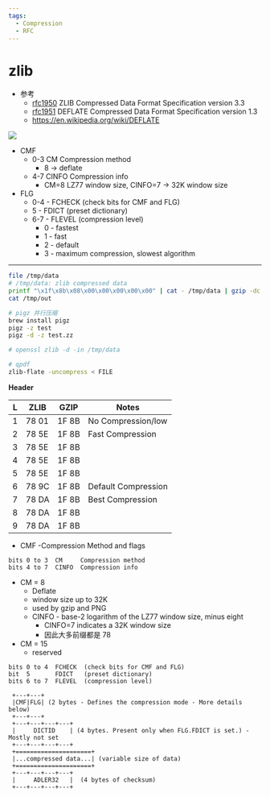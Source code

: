 ```yaml
---
tags:
  - Compression
  - RFC
---
```


# zlib

- 参考
  - [rfc1950](https://www.rfc-editor.org/rfc/rfc1950) ZLIB Compressed Data Format Specification version 3.3
  - [rfc1951](https://www.rfc-editor.org/rfc/rfc1951) DEFLATE Compressed Data Format Specification version 1.3
  - https://en.wikipedia.org/wiki/DEFLATE

![](https://kroki.io/bytefield/svg/eNptkcFuwjAMhu97Csu7gLROBQpsvbGWTkjsMu2GOKTUgWoprZJUgBDvPhdYSzcOnyI5X_7YSSchKazVBvx47aw10RaOvkyVAnwUrpTCxVP3odPSDqRUvms8Ke97Rbr9vrVi9561Ooj2nUKKO1mlLhQ1HnnxUI4r7yzCKldltnWUiEkZWKCLT9hj-syA8ZghM2LGzAvzykyYNyZgQmbKRLi8XA9xvifjFKQdzQP3Rk3Z2aWJ3YDnViUtds61gQ2JhLT5rbIJGHxECIujbwqetHe6eeoltMRo_v5PvDx2W-xY2lvAcBZ8zUI-4WfCbpa8mjIGTCVw0HNUbfMkdaB3qn-lirvmrUUBuMqzQpMxlEAirMB699zWJJxPPwd9_JvUtFbb1uZZ9wfuMrPJ)

<!--
(defattrs :bg-green {:fill "#a0ffa0"})
(defattrs :bg-yellow {:fill "#ffffa0"})
(defattrs :bg-pink {:fill "#ffb0a0"})
(defattrs :bg-cyan {:fill "#a0fafa"})
(defattrs :bg-purple {:fill "#e4b5f7"})

(def column-labels ["0","1","2","3","4","5","6","7","8","9","A","B","C","D","E","F"])
(def boxes-per-row 16)
(def box-width 40)
(draw-column-headers)
(draw-box "CMF" [{:span 1} :bg-green ] )
(draw-box "FLG" [{:span 1} :bg-yellow] )
(draw-box (text "DICTID" [:math] [:sub "if FLG.FDICT"]) [{:span 4} :bg-pink] )

(draw-gap "compressed data")

(draw-box "ADLER32" [{:span 4} :bg-yellow] )

(draw-bottom)
-->

- CMF
  - 0-3 CM Compression method
    - 8 -> deflate
  - 4-7 CINFO Compression info
    - CM=8 LZ77 window size, CINFO=7 -> 32K window size
- FLG
  - 0-4 - FCHECK (check bits for CMF and FLG)
  - 5 - FDICT (preset dictionary)
  - 6-7 - FLEVEL (compression level)
    - 0 - fastest
    - 1 - fast
    - 2 - default
    - 3 - maximum compression, slowest algorithm

---

```bash
file /tmp/data
# /tmp/data: zlib compressed data
printf "\x1f\x8b\x08\x00\x00\x00\x00\x00" | cat - /tmp/data | gzip -dc > /tmp/out
cat /tmp/out

# pigz 并行压缩
brew install pigz
pigz -z test
pigz -d -z test.zz

# openssl zlib -d -in /tmp/data

# qpdf
zlib-flate -uncompress < FILE
```

**Header**

| L   | ZLIB  | GZIP  | Notes               |
| --- | ----- | ----- | ------------------- |
| 1   | 78 01 | 1F 8B | No Compression/low  |
| 2   | 78 5E | 1F 8B | Fast Compression    |
| 3   | 78 5E | 1F 8B |
| 4   | 78 5E | 1F 8B |
| 5   | 78 5E | 1F 8B |
| 6   | 78 9C | 1F 8B | Default Compression |
| 7   | 78 DA | 1F 8B | Best Compression    |
| 8   | 78 DA | 1F 8B |
| 9   | 78 DA | 1F 8B |

- CMF -Compression Method and flags

```
bits 0 to 3  CM     Compression method
bits 4 to 7  CINFO  Compression info
```

- CM = 8
  - Deflate
  - window size up to 32K
  - used by gzip and PNG
  - CINFO - base-2 logarithm of the LZ77 window size, minus eight
    - CINFO=7 indicates a 32K window size
    - 因此大多前缀都是 78
- CM = 15
  - reserved

```
bits 0 to 4  FCHECK  (check bits for CMF and FLG)
bit  5       FDICT   (preset dictionary)
bits 6 to 7  FLEVEL  (compression level)
```

```
 +---+---+
 |CMF|FLG| (2 bytes - Defines the compression mode - More details below)
 +---+---+
 +---+---+---+---+
 |     DICTID    | (4 bytes. Present only when FLG.FDICT is set.) - Mostly not set
 +---+---+---+---+
 +=====================+
 |...compressed data...| (variable size of data)
 +=====================+
 +---+---+---+---+
 |     ADLER32   |  (4 bytes of checksum)
 +---+---+---+---+
```
